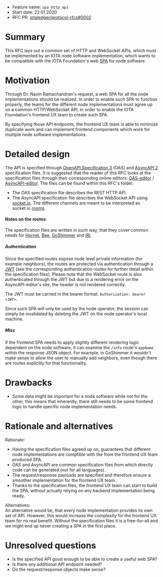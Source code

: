 + Feature name: `spa_http_api`
+ Start date: 22.01.2020
+ RFC PR: [iotaledger/protocol-rfcs#0002](https://github.com/iotaledger/protocol-rfcs/pull/0002)

# Summary

This RFC lays out a common set of HTTP and WebSocket APIs, which must be implemented by an IOTA node software
implementation, which wants to be compatible with the IOTA Foundation's web [SPA](https://en.wikipedia.org/wiki/Single-page_application) for node software.

# Motivation

Through Dr. Navin Ramachandran's request, a web SPA for all the node implementations
should be realized. In order to enable such SPA to function properly, the teams for the different node implementations
must agree up on a common HTTP/WebSocket API, in order to enable the IOTA Foundation's frontend UX team to create such SPA.

By specifying those API endpoints, the frontend UX team is able to minimize duplicate work and can implement
frontend components which work for multiple node software implementations.

# Detailed design

The API is specified through [OpenAPI Specification 3](https://www.openapis.org/) (OAS) and [AsyncAPI 2](https://www.asyncapi.com/)
specification files. It is suggested that the reader of this RFC looks at the specification files through their
corresponding online editors: [OAS-editor](http://editor.swagger.io/) / [AsyncAPI-editor](https://playground.asyncapi.io/).
The files can be found within this RFC's folder.

* The OAS specification file describes the REST HTTP API.
* The AsyncAPI specification file describes the WebSocket API using [socket.io](https://socket.io/`).
The different channels are meant to be interpreted as socket.io [rooms](https://socket.io/docs/rooms-and-namespaces/).

#### Notes on the routes

The specification files are written in such way, that they cover common needs for [Hornet](https://github.com/gohornet/hornet),
[Bee](https://github.com/iotaledger/bee), [GoShimmer](https://github.com/iotaledger/goshimmer) and [IRI](https://github.com/iotaledger/iri). 

##### Authentication
Since the specified routes expose node level private information (for example neighbors), the routes are protected 
via authentication through a [JWT](https://jwt.io/) (see the corresponding authentication routes for further detail within
the specification files). Please note that the WebSocket route is also authenticated through the JWT but due to a rendering error
on the AsyncAPI-editor's site, the header is not rendered correctly.

The JWT must be carried in the bearer format: `Authorization: bearer <JWT>`.

Since such SPA will only be used by the node operator, the session can simply be invalidated by deleting the JWT on the node
operator's local machine.

##### Misc
If the frontend SPA needs to apply slightly different rendering logic dependent on the node software, it can examine
the `/info` route's `appName` within the response JSON object. For example, in GoShimmer it wouldn't make sense to allow
the user to manually add neighbors, even though there are routes explicitly for that functionality.

# Drawbacks

* Some data might be important for a node software while not for the other, this means that inherently, there still needs
to be some frontend logic to handle specific node implementation needs.

# Rationale and alternatives

Rationale:
* Having the specification files agreed up on, guarantees that different node implementations are comptible with the
from the frontend UX team produced SPA. 
* OAS and AsyncAPI are common specification files from which directly code can be generated (not for all languages).
* The request/response payloads are specified and therefore ensure a smoother implementation for the frontend UX team.
* Thanks to the specification files, the frontend UX team can start to build the SPA, without actually relying on any backend implementation
being ready.

Alternatives:  
An alternative would be, that every node implementation provides its own set of API. However, this would increase the
complexity for the frontend UX team for no real benefit. Without the specification files it is a free-for-all and
we might end up never creating a SPA in the first place.

# Unresolved questions

- Is the specified API good enough to be able to create a useful web SPA?
- Is there any additional API endpoint needed?
- Do the request/response objects make sense?
